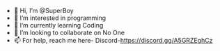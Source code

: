 - 👋 Hi, I’m @SuperBoy
- 👀 I’m interested in programming
- 🌱 I’m currently learning Coding
- 💞️ I’m looking to collaborate on No One
- 📫 For help, reach me here- Discord-https://discord.gg/A5GRZEghCz

<!---
SuperBoy68/SuperBoy68 is a ✨ special ✨ repository because its `README.md` (this file) appears on your GitHub profile.
You can click the Preview link to take a look at your changes.
--->
